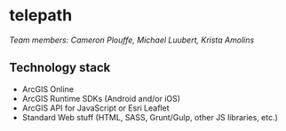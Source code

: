 # telepath
_Team members: Cameron Plouffe, Michael Luubert, Krista Amolins_

## Technology stack
* ArcGIS Online
* ArcGIS Runtime SDKs (Android and/or iOS)
* ArcGIS API for JavaScript or Esri Leaflet
* Standard Web stuff (HTML, SASS, Grunt/Gulp, other JS libraries, etc.)
